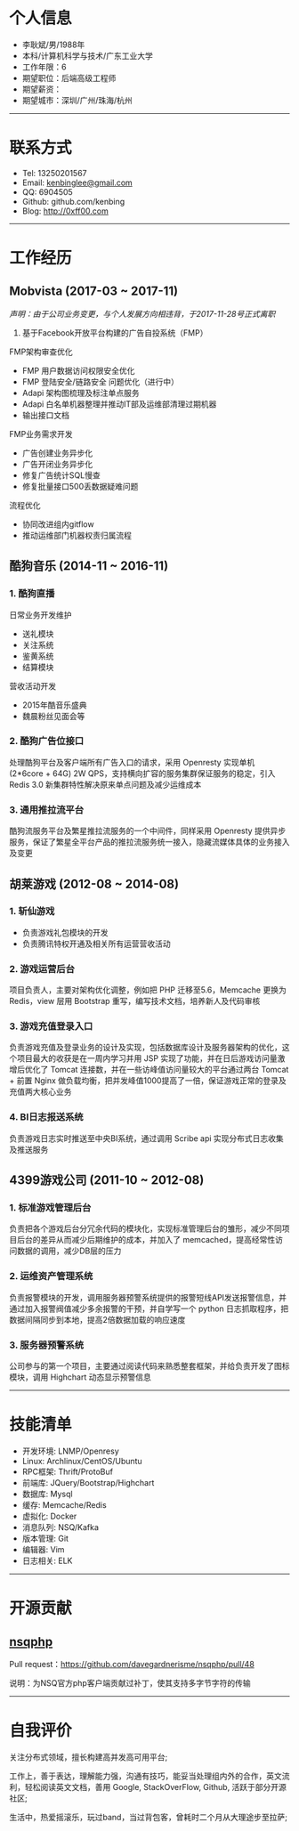 ﻿# 个人信息

- 李耿斌/男/1988年
- 本科/计算机科学与技术/广东工业大学 
- 工作年限：6
- 期望职位：后端高级工程师
- 期望薪资：
- 期望城市：深圳/广州/珠海/杭州

---

# 联系方式

- Tel: 13250201567
- Email: kenbinglee@gmail.com
- QQ: 6904505
- Github: github.com/kenbing
- Blog: http://0xff00.com

---

# 工作经历


## Mobvista (2017-03 ~ 2017-11)

*声明：由于公司业务变更，与个人发展方向相违背，于2017-11-28号正式离职*

1. 基于Facebook开放平台构建的广告自投系统（FMP）

FMP架构审查优化

- FMP 用户数据访问权限安全优化
- FMP 登陆安全/链路安全 问题优化（进行中）
- Adapi 架构图梳理及标注单点服务
- Adapi 白名单机器整理并推动IT部及运维部清理过期机器
- 输出接口文档

FMP业务需求开发

- 广告创建业务异步化
- 广告开闭业务异步化
- 修复广告统计SQL慢查
- 修复批量接口500丢数据疑难问题

流程优化

- 协同改进组内gitflow
- 推动运维部门机器权责归属流程 


## 酷狗音乐 (2014-11 ~ 2016-11)

### 1. 酷狗直播

日常业务开发维护

- 送礼模块
- 关注系统
- 鉴黄系统
- 结算模块

营收活动开发

- 2015年酷音乐盛典
- 魏晨粉丝见面会等

### 2. 酷狗广告位接口

处理酷狗平台及客户端所有广告入口的请求，采用 Openresty 实现单机 (2*6core + 64G) 2W QPS，支持横向扩容的服务集群保证服务的稳定，引入 Redis 3.0 新集群特性解决原来单点问题及减少运维成本

### 3. 通用推拉流平台

酷狗流服务平台及繁星推拉流服务的一个中间件，同样采用 Openresty 提供异步服务，保证了繁星全平台产品的推拉流服务统一接入，隐藏流媒体具体的业务接入及变更


## 胡莱游戏 (2012-08 ~ 2014-08)

### 1. 斩仙游戏

- 负责游戏礼包模块的开发
- 负责腾讯特权开通及相关所有运营营收活动

### 2. 游戏运营后台

项目负责人，主要对架构优化调整，例如把 PHP 迁移至5.6，Memcache 更换为 Redis，view 层用 Bootstrap 重写，编写技术文档，培养新人及代码审核

### 3. 游戏充值登录入口

负责游戏充值及登录业务的设计及实现，包括数据库设计及服务器架构的优化，这个项目最大的收获是在一周内学习并用 JSP 实现了功能，并在日后游戏访问量激增后优化了 Tomcat 连接数，并在一些访峰值访问量较大的平台通过两台 Tomcat + 前置 Nginx 做负载均衡，把并发峰值1000提高了一倍，保证游戏正常的登录及充值两大核心业务

### 4. BI日志报送系统 

负责游戏日志实时推送至中央BI系统，通过调用 Scribe api 实现分布式日志收集及推送服务


## 4399游戏公司 (2011-10 ~ 2012-08)

### 1. 标准游戏管理后台 

负责把各个游戏后台分冗余代码的模块化，实现标准管理后台的雏形，减少不同项目后台的差异从而减少后期维护的成本，并加入了 memcached，提高经常性访问数据的调用，减少DB层的压力

### 2. 运维资产管理系统

负责报警模块的开发，调用服务器预警系统提供的报警短线API发送报警信息，并通过加入报警阀值减少多余报警的干预，并自学写一个 python 日志抓取程序，把数据间隔同步到本地，提高2倍数据加载的响应速度

### 3. 服务器预警系统

公司参与的第一个项目，主要通过阅读代码来熟悉整套框架，并给负责开发了图标模块，调用 Highchart 动态显示预警信息

---

# 技能清单

- 开发环境: LNMP/Openresy
- Linux: Archlinux/CentOS/Ubuntu
- RPC框架: Thrift/ProtoBuf
- 前端库: JQuery/Bootstrap/Highchart
- 数据库: Mysql
- 缓存: Memcache/Redis
- 虚拟化: Docker
- 消息队列: NSQ/Kafka
- 版本管理: Git
- 编辑器: Vim
- 日志相关: ELK

---

# 开源贡献

## [nsqphp](https://github.com/davegardnerisme/nsqphp '项目地址')

Pull request：https://github.com/davegardnerisme/nsqphp/pull/48

说明：为NSQ官方php客户端贡献过补丁，使其支持多字节字符的传输

---

# 自我评价 

关注分布式领域，擅长构建高并发高可用平台;

工作上，善于表达，理解能力强，沟通有技巧，能妥当处理组内外的合作，英文流利，轻松阅读英文文档，善用 Google, StackOverFlow, Github, 活跃于部分开源社区;

生活中，热爱摇滚乐，玩过band，当过背包客，曾耗时二个月从大理途步至拉萨;
